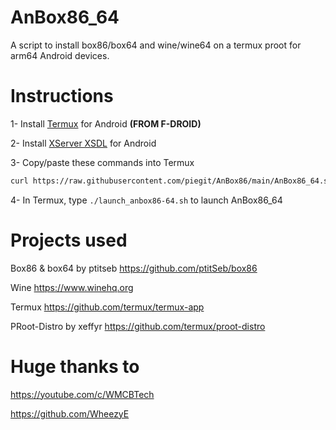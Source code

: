 # AnBox86_64

A script to install box86/box64 and wine/wine64 on a termux proot for arm64 Android devices.

# Instructions

1- Install [Termux](https://f-droid.org/en/packages/com.termux/) for Android **(FROM F-DROID)**

2- Install [XServer XSDL](https://play.google.com/store/apps/details?id=x.org.server) for Android

3- Copy/paste these commands into Termux
```bash
curl https://raw.githubusercontent.com/piegit/AnBox86/main/AnBox86_64.sh | bash
```

4- In Termux, type `./launch_anbox86-64.sh` to launch AnBox86_64


# Projects used

Box86 & box64 by ptitseb https://github.com/ptitSeb/box86

Wine https://www.winehq.org

Termux https://github.com/termux/termux-app

PRoot-Distro by xeffyr https://github.com/termux/proot-distro


# Huge thanks to

https://youtube.com/c/WMCBTech

https://github.com/WheezyE
